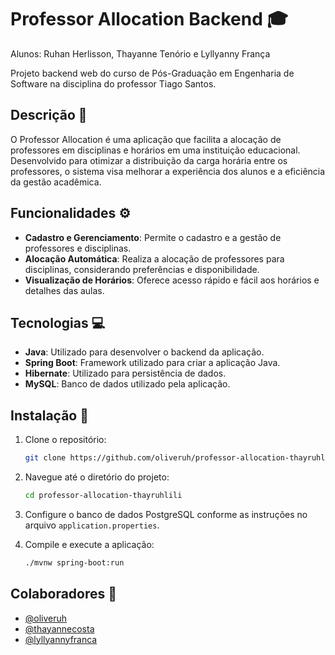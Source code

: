 # Professor Allocation Backend :mortar_board:

Alunos: Ruhan Herlisson, Thayanne Tenório e Lyllyanny França

Projeto backend web do curso de Pós-Graduação em Engenharia de Software na disciplina do professor Tiago Santos.

## Descrição :page_with_curl:

O Professor Allocation é uma aplicação que facilita a alocação de professores em disciplinas e horários em uma instituição educacional. Desenvolvido para otimizar a distribuição da carga horária entre os professores, o sistema visa melhorar a experiência dos alunos e a eficiência da gestão acadêmica.

## Funcionalidades :gear:

- **Cadastro e Gerenciamento**: Permite o cadastro e a gestão de professores e disciplinas.
- **Alocação Automática**: Realiza a alocação de professores para disciplinas, considerando preferências e disponibilidade.
- **Visualização de Horários**: Oferece acesso rápido e fácil aos horários e detalhes das aulas.

## Tecnologias :computer:

- **Java**: Utilizado para desenvolver o backend da aplicação.
- **Spring Boot**: Framework utilizado para criar a aplicação Java.
- **Hibernate**: Utilizado para persistência de dados.
- **MySQL**: Banco de dados utilizado pela aplicação.

## Instalação :wrench:

1. Clone o repositório:
    ```bash
    git clone https://github.com/oliveruh/professor-allocation-thayruhlili.git
    ```

2. Navegue até o diretório do projeto:
    ```bash
    cd professor-allocation-thayruhlili
    ```

3. Configure o banco de dados PostgreSQL conforme as instruções no arquivo `application.properties`.

4. Compile e execute a aplicação:
    ```bash
    ./mvnw spring-boot:run
    ```

## Colaboradores :busts_in_silhouette:

- [@oliveruh](https://github.com/oliveruh)
- [@thayannecosta](https://github.com/thayannecosta)
- [@lyllyannyfranca](https://github.com/lyllyannyfranca)
